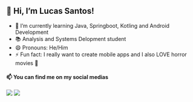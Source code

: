 ## 👋 Hi, I’m Lucas Santos!
- 🌱 I’m currently learning Java, Springboot, Kotling and Android Development
- 📚 Analysis and Systems Delopment student 
- 😄 Pronouns: He/Him
- ⚡ Fun fact: I really want to create mobile apps and I also LOVE horror movies 👻


#### 📫 You can find me on my social medias    
  <div>
   <a href="https://www.linkedin.com/in/lucas-ferreira-444154214/" target="_blank"><img src="https://img.shields.io/badge/LinkedIn-0077B5?style=for-the-badge&logo=linkedin&logoColor=white" target="_blank"></a>
   <a href="https://instagram.com/melon_lucc" target="_blank"><img src="https://img.shields.io/badge/Instagram-E4405F?style=for-the-badge&logo=instagram&logoColor=white" target="_blank"></a>

<!---
Lucasfsan/Lucasfsan is a ✨ special ✨ repository because its `README.md` (this file) appears on your GitHub profile.
You can click the Preview link to take a look at your changes.
--->
